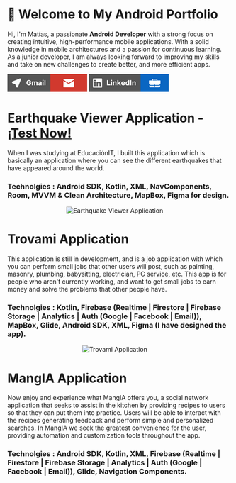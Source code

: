 # 👋 Welcome to My Android Portfolio
Hi, I'm Matías, a passionate <b>Android Developer</b> with a strong focus on creating intuitive, high-performance mobile applications. With a solid knowledge in mobile architectures and a passion for continuous learning. As a junior developer, I am always looking forward to improving my skills and take on new challenges to create better, and more efficient apps.

<a href="https://mail.google.com/mail/u/0/?fs=1&to=matias.alzu143@gmail.com&tf=cm" target="_blank"><img src="https://github.com/Sokamn/Android-Portfolio/blob/main/gmail_bar.png"></a>
<a href="https://www.linkedin.com/in/matias-alzu/" target="_blank"><img src="https://github.com/Sokamn/Android-Portfolio/blob/main/linkedin_bar.png" ></a>

# Earthquake Viewer Application - <a href="https://appetize.io/app/b_smuam7dcvgysk6pucoobcdhgdy">¡Test Now!</a>
When I was studying at EducaciónIT, I built this application which is basically an application where you can see the different earthquakes that have appeared around the world.
### Technolgies : Android SDK, Kotlin, XML, NavComponents, Room, MVVM & Clean Architecture, MapBox, Figma for design.

<p align="center">
<img src="https://github.com/Sokamn/Android-Portfolio/blob/main/earthquake_viewer_mockup.png" height = "500"  title="Earthquake Viewer Application">&nbsp;&nbsp;&nbsp;&nbsp;&nbsp;
</p>

# Trovami Application

This application is still in development, and is a job application with which you can perform small jobs that other users will post, such as painting, masonry, plumbing, babysitting, electrician, PC service, etc. This app is for people who aren't currently working, and want to get small jobs to earn money and solve the problems that other people have.

### Technolgies : Kotlin, Firebase (Realtime | Firestore | Firebase Storage | Analytics | Auth (Google | Facebook | Email)), MapBox, Glide, Android SDK, XML, Figma (I have designed the app).

<p align="center">
<img src="https://github.com/Sokamn/Android-Portfolio/blob/main/trovami_image_mockup.png" height = "500"  title="Trovami Application">&nbsp;&nbsp;&nbsp;&nbsp;&nbsp;
</p>

# MangIA Application

Now enjoy and experience what MangIA offers you, a social network application that seeks to assist in the kitchen by providing recipes to users so that they can put them into practice. Users will be able to interact with the recipes generating feedback and perform simple and personalized searches. In MangIA we seek the greatest convenience for the user, providing automation and customization tools throughout the app. 

### Technolgies : Android SDK, Kotlin, XML, Firebase (Realtime | Firestore | Firebase Storage | Analytics | Auth (Google | Facebook | Email)), Glide, Navigation Components.
